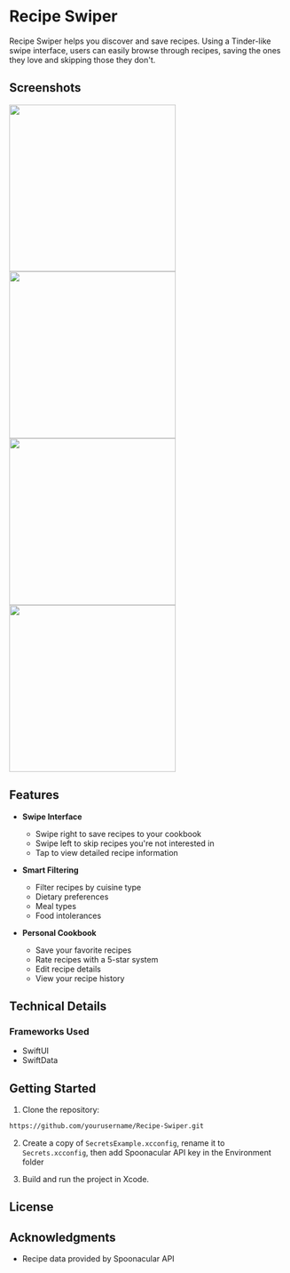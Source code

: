 # Recipe Swiper

Recipe Swiper helps you discover and save recipes. Using a Tinder-like swipe interface, users can easily browse through recipes, saving the ones they love and skipping those they don't.
## Screenshots
<p>
<img src="https://i.rap.ph/Simulator_Screenshot_i_Phone_16_Pro_2025_05_13_at_09_48_32-MT3hxDa1.png" width="300">
<img src="https://i.rap.ph/Simulator_Screenshot_i_Phone_16_Pro_2025_05_13_at_09_49_09-BEgvQmsW.png" width="300">
<img src="https://i.rap.ph/Simulator_Screenshot_i_Phone_16_Pro_2025_05_13_at_09_49_19-GlwEu35T.png" width="300">
<img src="https://i.rap.ph/Simulator_Screenshot_i_Phone_16_Pro_2025_05_13_at_11_12_40-HY17VaJd.png" width="300">
</p>

## Features

- **Swipe Interface**
  - Swipe right to save recipes to your cookbook
  - Swipe left to skip recipes you're not interested in
  - Tap to view detailed recipe information

- **Smart Filtering**
  - Filter recipes by cuisine type
  - Dietary preferences
  - Meal types
  - Food intolerances

- **Personal Cookbook**
  - Save your favorite recipes
  - Rate recipes with a 5-star system
  - Edit recipe details
  - View your recipe history

## Technical Details

### Frameworks Used
- SwiftUI
- SwiftData

## Getting Started

1. Clone the repository:
```bash
https://github.com/yourusername/Recipe-Swiper.git
```
2. Create a copy of `SecretsExample.xcconfig`, rename it to `Secrets.xcconfig`, then add Spoonacular API key in the Environment folder

3. Build and run the project in Xcode.

## License


## Acknowledgments

- Recipe data provided by Spoonacular API
